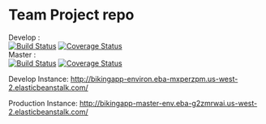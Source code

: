 # Team Project repo

Develop : <br>
[![Build Status](https://app.travis-ci.com/gcivil-nyu-org/INET-Team-3-F2022.svg?branch=develop)](https://app.travis-ci.com/gcivil-nyu-org/INET-Team-3-F2022.svg?branch=develop)
[![Coverage Status](https://coveralls.io/repos/github/gcivil-nyu-org/INET-Team-3-F2022/badge.svg)](https://coveralls.io/github/gcivil-nyu-org/INET-Team-3-F2022) <br>
Master : <br>
[![Build Status](https://app.travis-ci.com/gcivil-nyu-org/INET-Team-3-F2022.svg?branch=master)](https://app.travis-ci.com/gcivil-nyu-org/INET-Team-3-F2022)
[![Coverage Status](https://coveralls.io/repos/github/gcivil-nyu-org/INET-Team-3-F2022/badge.svg?branch=master)](https://coveralls.io/github/gcivil-nyu-org/INET-Team-3-F2022?branch=master)

Develop Instance: http://bikingapp-environ.eba-mxperzpm.us-west-2.elasticbeanstalk.com/

Production Instance: http://bikingapp-master-env.eba-g2zmrwai.us-west-2.elasticbeanstalk.com/
